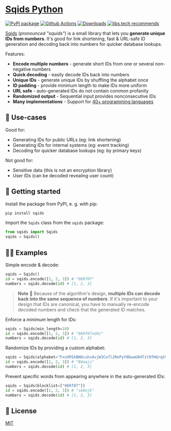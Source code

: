 # [Sqids Python](https://sqids.org/python)

[![PyPI package](https://badge.fury.io/py/sqids.svg)](https://pypi.org/project/sqids/)
[![Github Actions](https://img.shields.io/github/actions/workflow/status/sqids/sqids-python/tests.yml)](https://github.com/sqids/sqids-python/actions)
[![Downloads](https://img.shields.io/pypi/dm/sqids)](https://pypi.org/project/sqids/)
[![libs.tech recommends](https://libs.tech/project/658041935/badge.svg)](https://libs.tech/project/658041935/sqids-python)

[Sqids](https://sqids.org/python) (*pronounced "squids"*) is a small library that lets you **generate unique IDs from numbers**. It's good for link shortening, fast & URL-safe ID generation and decoding back into numbers for quicker database lookups.

Features:

- **Encode multiple numbers** - generate short IDs from one or several non-negative numbers
- **Quick decoding** - easily decode IDs back into numbers
- **Unique IDs** - generate unique IDs by shuffling the alphabet once
- **ID padding** - provide minimum length to make IDs more uniform
- **URL safe** - auto-generated IDs do not contain common profanity
- **Randomized output** - Sequential input provides nonconsecutive IDs
- **Many implementations** - Support for [40+ programming languages](https://sqids.org/)

## 🧰 Use-cases

Good for:

- Generating IDs for public URLs (eg: link shortening)
- Generating IDs for internal systems (eg: event tracking)
- Decoding for quicker database lookups (eg: by primary keys)

Not good for:

- Sensitive data (this is not an encryption library)
- User IDs (can be decoded revealing user count)

## 🚀 Getting started

Install the package from PyPI, e. g. with pip:

```bash
pip install sqids
```

Import the `Sqids` class from the `sqids` package:

```python
from sqids import Sqids
sqids = Sqids()
```

## 👩‍💻 Examples

Simple encode & decode:

```python
sqids = Sqids()
id = sqids.encode([1, 2, 3]) # "86Rf07"
numbers = sqids.decode(id) # [1, 2, 3]
```

> **Note**
> 🚧 Because of the algorithm's design, **multiple IDs can decode back into the same sequence of numbers**. If it's important to your design that IDs are canonical, you have to manually re-encode decoded numbers and check that the generated ID matches.

Enforce a *minimum* length for IDs:

```python
sqids = Sqids(min_length=10)
id = sqids.encode([1, 2, 3]) # "86Rf07xd4z"
numbers = sqids.decode(id) # [1, 2, 3]
```

Randomize IDs by providing a custom alphabet:

```python
sqids = Sqids(alphabet="FxnXM1kBN6cuhsAvjW3Co7l2RePyY8DwaU04Tzt9fHQrqSVKdpimLGIJOgb5ZE")
id = sqids.encode([1, 2, 3]) # "B4aajs"
numbers = sqids.decode(id) # [1, 2, 3]
```

Prevent specific words from appearing anywhere in the auto-generated IDs:

```python
sqids = Sqids(blocklist=["86Rf07"])
id = sqids.encode([1, 2, 3]) # "se8ojk"
numbers = sqids.decode(id) # [1, 2, 3]
```

## 📝 License

[MIT](LICENSE)
